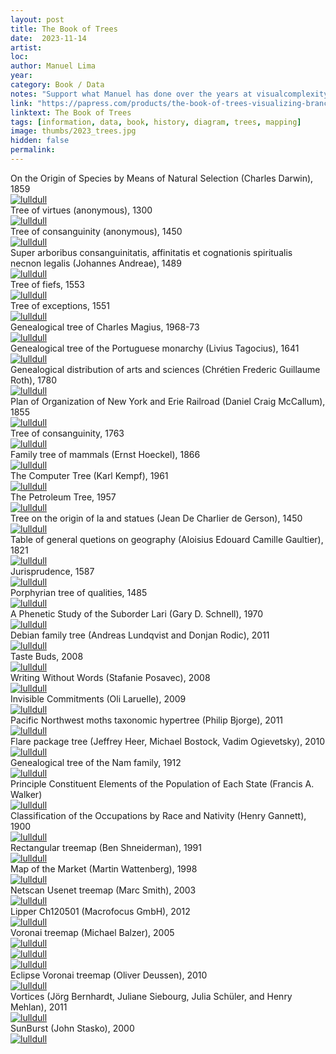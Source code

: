 ```yaml
---
layout: post
title: The Book of Trees
date:  2023-11-14
artist: 
loc: 
author: Manuel Lima
year: 
category: Book / Data
notes: "Support what Manuel has done over the years at visualcomplexity.com and buy the book."
link: "https://papress.com/products/the-book-of-trees-visualizing-branches-of-knowledge"
linktext: The Book of Trees
tags: [information, data, book, history, diagram, trees, mapping]
image: thumbs/2023_trees.jpg
hidden: false
permalink:
---
```




<div class="image_caption">
On the Origin of Species by Means of Natural Selection (Charles Darwin), 1859
</div>

<div class="post_image">
	<a href="{{ site.baseurl }}/images/posts/2023_trees/001.jpg" target="_blank">
	<img src="{{ site.baseurl }}/images/posts/2023_trees/001.jpg" alt="lulldull"></a>
</div>

<div class="image_caption">
Tree of virtues (anonymous), 1300
</div>

<div class="post_image">
	<a href="{{ site.baseurl }}/images/posts/2023_trees/002.jpg" target="_blank">
	<img src="{{ site.baseurl }}/images/posts/2023_trees/002.jpg" alt="lulldull"></a>
</div>

<div class="image_caption">
Tree of consanguinity (anonymous), 1450
</div>

<div class="post_image">
	<a href="{{ site.baseurl }}/images/posts/2023_trees/003.jpg" target="_blank">
	<img src="{{ site.baseurl }}/images/posts/2023_trees/003.jpg" alt="lulldull"></a>
</div>

<div class="image_caption">
Super arboribus consanguinitatis, affinitatis et cognationis spiritualis necnon legalis (Johannes Andreae), 1489
</div>

<div class="post_image">
	<a href="{{ site.baseurl }}/images/posts/2023_trees/004.jpg" target="_blank">
	<img src="{{ site.baseurl }}/images/posts/2023_trees/004.jpg" alt="lulldull"></a>
</div>

<div class="image_caption">
Tree of fiefs, 1553
</div>

<div class="post_image">
	<a href="{{ site.baseurl }}/images/posts/2023_trees/005.jpg" target="_blank">
	<img src="{{ site.baseurl }}/images/posts/2023_trees/005.jpg" alt="lulldull"></a>
</div>

<div class="image_caption">
Tree of exceptions, 1551
</div>

<div class="post_image">
	<a href="{{ site.baseurl }}/images/posts/2023_trees/006.jpg" target="_blank">
	<img src="{{ site.baseurl }}/images/posts/2023_trees/006.jpg" alt="lulldull"></a>
</div>

<div class="image_caption">
Genealogical tree of Charles Magius, 1968-73
</div>

<div class="post_image">
	<a href="{{ site.baseurl }}/images/posts/2023_trees/007.jpg" target="_blank">
	<img src="{{ site.baseurl }}/images/posts/2023_trees/007.jpg" alt="lulldull"></a>
</div>

<div class="image_caption">
Genealogical tree of the Portuguese monarchy (Livius Tagocius), 1641
</div>

<div class="post_image">
	<a href="{{ site.baseurl }}/images/posts/2023_trees/008.jpg" target="_blank">
	<img src="{{ site.baseurl }}/images/posts/2023_trees/008.jpg" alt="lulldull"></a>
</div>

<div class="image_caption">
Genealogical distribution of arts and sciences (Chrétien Frederic Guillaume Roth), 1780
</div>

<div class="post_image">
	<a href="{{ site.baseurl }}/images/posts/2023_trees/009.jpg" target="_blank">
	<img src="{{ site.baseurl }}/images/posts/2023_trees/009.jpg" alt="lulldull"></a>
</div>

<div class="image_caption">
Plan of Organization of New York and Erie Railroad (Daniel Craig McCallum), 1855
</div>

<div class="post_image">
	<a href="{{ site.baseurl }}/images/posts/2023_trees/010.jpg" target="_blank">
	<img src="{{ site.baseurl }}/images/posts/2023_trees/010.jpg" alt="lulldull"></a>
</div>

<div class="image_caption">
Tree of consanguinity, 1763
</div>

<div class="post_image">
	<a href="{{ site.baseurl }}/images/posts/2023_trees/011.jpg" target="_blank">
	<img src="{{ site.baseurl }}/images/posts/2023_trees/011.jpg" alt="lulldull"></a>
</div>

<div class="image_caption">
Family tree of mammals (Ernst Hoeckel), 1866
</div>

<div class="post_image">
	<a href="{{ site.baseurl }}/images/posts/2023_trees/012.jpg" target="_blank">
	<img src="{{ site.baseurl }}/images/posts/2023_trees/012.jpg" alt="lulldull"></a>
</div>

<div class="image_caption">
The Computer Tree (Karl Kempf), 1961
</div>

<div class="post_image">
	<a href="{{ site.baseurl }}/images/posts/2023_trees/013.jpg" target="_blank">
	<img src="{{ site.baseurl }}/images/posts/2023_trees/013.jpg" alt="lulldull"></a>
</div>

<div class="image_caption">
The Petroleum Tree, 1957
</div>

<div class="post_image">
	<a href="{{ site.baseurl }}/images/posts/2023_trees/014.jpg" target="_blank">
	<img src="{{ site.baseurl }}/images/posts/2023_trees/014.jpg" alt="lulldull"></a>
</div>

<div class="image_caption">
Tree on the origin of la and statues (Jean De Charlier de Gerson), 1450
</div>

<div class="post_image">
	<a href="{{ site.baseurl }}/images/posts/2023_trees/015.jpg" target="_blank">
	<img src="{{ site.baseurl }}/images/posts/2023_trees/015.jpg" alt="lulldull"></a>
</div>

<div class="image_caption">
Table of general quetions on geography (Aloisius Edouard Camille Gaultier), 1821
</div>

<div class="post_image">
	<a href="{{ site.baseurl }}/images/posts/2023_trees/016.jpg" target="_blank">
	<img src="{{ site.baseurl }}/images/posts/2023_trees/016.jpg" alt="lulldull"></a>
</div>

<div class="image_caption">
Jurisprudence, 1587
</div>

<div class="post_image">
	<a href="{{ site.baseurl }}/images/posts/2023_trees/017.jpg" target="_blank">
	<img src="{{ site.baseurl }}/images/posts/2023_trees/017.jpg" alt="lulldull"></a>
</div>

<div class="image_caption">
Porphyrian tree of qualities, 1485
</div>

<div class="post_image">
	<a href="{{ site.baseurl }}/images/posts/2023_trees/018.jpg" target="_blank">
	<img src="{{ site.baseurl }}/images/posts/2023_trees/018.jpg" alt="lulldull"></a>
</div>

<div class="image_caption">
A Phenetic Study of the Suborder Lari (Gary D. Schnell), 1970
</div>

<div class="post_image">
	<a href="{{ site.baseurl }}/images/posts/2023_trees/019.jpg" target="_blank">
	<img src="{{ site.baseurl }}/images/posts/2023_trees/019.jpg" alt="lulldull"></a>
</div>

<div class="image_caption">
Debian family tree (Andreas Lundqvist and Donjan Rodic), 2011
</div>

<div class="post_image">
	<a href="{{ site.baseurl }}/images/posts/2023_trees/020.jpg" target="_blank">
	<img src="{{ site.baseurl }}/images/posts/2023_trees/020.jpg" alt="lulldull"></a>
</div>

<div class="image_caption">
Taste Buds, 2008
</div>

<div class="post_image">
	<a href="{{ site.baseurl }}/images/posts/2023_trees/021.jpg" target="_blank">
	<img src="{{ site.baseurl }}/images/posts/2023_trees/021.jpg" alt="lulldull"></a>
</div>

<div class="image_caption">
Writing Without Words (Stafanie Posavec), 2008
</div>

<div class="post_image">
	<a href="{{ site.baseurl }}/images/posts/2023_trees/022.jpg" target="_blank">
	<img src="{{ site.baseurl }}/images/posts/2023_trees/022.jpg" alt="lulldull"></a>
</div>

<div class="image_caption">
Invisible Commitments (Oli Laruelle), 2009
</div>

<div class="post_image">
	<a href="{{ site.baseurl }}/images/posts/2023_trees/023.jpg" target="_blank">
	<img src="{{ site.baseurl }}/images/posts/2023_trees/023.jpg" alt="lulldull"></a>
</div>

<div class="image_caption">
Pacific Northwest moths taxonomic hypertree (Philip Bjorge), 2011
</div>

<div class="post_image">
	<a href="{{ site.baseurl }}/images/posts/2023_trees/024.jpg" target="_blank">
	<img src="{{ site.baseurl }}/images/posts/2023_trees/024.jpg" alt="lulldull"></a>
</div>

<div class="image_caption">
Flare package tree (Jeffrey Heer, Michael Bostock, Vadim Ogievetsky), 2010
</div>

<div class="post_image">
	<a href="{{ site.baseurl }}/images/posts/2023_trees/025.jpg" target="_blank">
	<img src="{{ site.baseurl }}/images/posts/2023_trees/025.jpg" alt="lulldull"></a>
</div>

<div class="image_caption">
Genealogical tree of the Nam family, 1912
</div>

<div class="post_image">
	<a href="{{ site.baseurl }}/images/posts/2023_trees/026.jpg" target="_blank">
	<img src="{{ site.baseurl }}/images/posts/2023_trees/026.jpg" alt="lulldull"></a>
</div>

<div class="image_caption">
Principle Constituent Elements of the Population of Each State (Francis A. Walker)
</div>

<div class="post_image">
	<a href="{{ site.baseurl }}/images/posts/2023_trees/027.jpg" target="_blank">
	<img src="{{ site.baseurl }}/images/posts/2023_trees/027.jpg" alt="lulldull"></a>
</div>

<div class="image_caption">
Classification of the Occupations by Race and Nativity (Henry Gannett), 1900
</div>

<div class="post_image">
	<a href="{{ site.baseurl }}/images/posts/2023_trees/028.jpg" target="_blank">
	<img src="{{ site.baseurl }}/images/posts/2023_trees/028.jpg" alt="lulldull"></a>
</div>

<div class="image_caption">
Rectangular treemap (Ben Shneiderman), 1991
</div>

<div class="post_image">
	<a href="{{ site.baseurl }}/images/posts/2023_trees/029.jpg" target="_blank">
	<img src="{{ site.baseurl }}/images/posts/2023_trees/029.jpg" alt="lulldull"></a>
</div>

<div class="image_caption">
Map of the Market (Martin Wattenberg), 1998
</div>

<div class="post_image">
	<a href="{{ site.baseurl }}/images/posts/2023_trees/030.jpg" target="_blank">
	<img src="{{ site.baseurl }}/images/posts/2023_trees/030.jpg" alt="lulldull"></a>
</div>

<div class="image_caption">
Netscan Usenet treemap (Marc Smith), 2003
</div>

<div class="post_image">
	<a href="{{ site.baseurl }}/images/posts/2023_trees/031.jpg" target="_blank">
	<img src="{{ site.baseurl }}/images/posts/2023_trees/031.jpg" alt="lulldull"></a>
</div>

<div class="image_caption">
Lipper Ch120501 (Macrofocus GmbH), 2012
</div>

<div class="post_image">
	<a href="{{ site.baseurl }}/images/posts/2023_trees/032.jpg" target="_blank">
	<img src="{{ site.baseurl }}/images/posts/2023_trees/032.jpg" alt="lulldull"></a>
</div>

<div class="image_caption">
Voronai treemap (Michael Balzer), 2005
</div>

<div class="post_image">
	<a href="{{ site.baseurl }}/images/posts/2023_trees/033.jpg" target="_blank">
	<img src="{{ site.baseurl }}/images/posts/2023_trees/033.jpg" alt="lulldull"></a>
</div>

<div class="post_image">
	<a href="{{ site.baseurl }}/images/posts/2023_trees/034.jpg" target="_blank">
	<img src="{{ site.baseurl }}/images/posts/2023_trees/034.jpg" alt="lulldull"></a>
</div>

<div class="post_image">
	<a href="{{ site.baseurl }}/images/posts/2023_trees/035.jpg" target="_blank">
	<img src="{{ site.baseurl }}/images/posts/2023_trees/035.jpg" alt="lulldull"></a>
</div>

<div class="image_caption">
Eclipse Voronai treemap (Oliver Deussen), 2010
</div>

<div class="post_image">
	<a href="{{ site.baseurl }}/images/posts/2023_trees/036.jpg" target="_blank">
	<img src="{{ site.baseurl }}/images/posts/2023_trees/036.jpg" alt="lulldull"></a>
</div>

<div class="image_caption">
Vortices (Jörg Bernhardt, Juliane Siebourg, Julia Schüler, and Henry Mehlan), 2011
</div>

<div class="post_image">
	<a href="{{ site.baseurl }}/images/posts/2023_trees/037.jpg" target="_blank">
	<img src="{{ site.baseurl }}/images/posts/2023_trees/037.jpg" alt="lulldull"></a>
</div>

<div class="image_caption">
SunBurst (John Stasko), 2000
</div>

<div class="post_image">
	<a href="{{ site.baseurl }}/images/posts/2023_trees/038.jpg" target="_blank">
	<img src="{{ site.baseurl }}/images/posts/2023_trees/038.jpg" alt="lulldull"></a>
</div>




